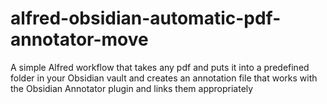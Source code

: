 # alfred-obsidian-automatic-pdf-annotator-move

A simple Alfred workflow that takes any pdf and puts it into a predefined folder in your Obsidian vault and creates an annotation file that works with the Obsidian Annotator plugin and links them appropriately
